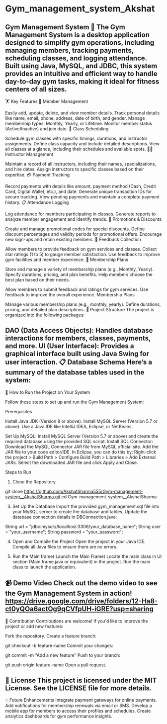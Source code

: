 # Gym_management_system_Akshat
Gym Management System 💪
The Gym Management System is a desktop application designed to simplify gym operations, including managing members, tracking payments, scheduling classes, and logging attendance. Built using Java, MySQL, and JDBC, this system provides an intuitive and efficient way to handle day-to-day gym tasks, making it ideal for fitness centers of all sizes.
-------------------------------------------------------------------------------------------------------------------------------------------------------------------

🏋️ Key Features
👥 Member Management

Easily add, update, delete, and view member details.
Track personal details like name, email, phone, address, date of birth, and gender.
Manage membership types: Monthly, Yearly, or Lifetime.
Monitor member status (Active/Inactive) and join date.
📅 Class Scheduling

Schedule gym classes with specific timings, durations, and instructor assignments.
Define class capacity and include detailed descriptions.
View all classes at a glance, including their schedules and available spots.
👨‍🏫 Instructor Management

Maintain a record of all instructors, including their names, specializations, and hire dates.
Assign instructors to specific classes based on their expertise.
💳 Payment Tracking

Record payments with details like amount, payment method (Cash, Credit Card, Digital Wallet, etc.), and date.
Generate unique transaction IDs for secure tracking.
View pending payments and maintain a complete payment history.
📋 Attendance Logging

Log attendance for members participating in classes.
Generate reports to analyze member engagement and identify trends.
🎁 Promotions & Discounts

Create and manage promotional codes for special discounts.
Define discount percentages and validity periods for promotional offers.
Encourage new sign-ups and retain existing members.
🌟 Feedback Collection

Allow members to provide feedback on gym services and classes.
Collect star ratings (1 to 5) to gauge member satisfaction.
Use feedback to improve gym facilities and member experience.
📜 Membership Plans

Store and manage a variety of membership plans (e.g., Monthly, Yearly).
Specify durations, pricing, and plan benefits.
Help members choose the best plan based on their needs.

Allow members to submit feedback and ratings for gym services.
Use feedback to improve the overall experience.
Membership Plans

Manage various membership plans (e.g., monthly, yearly).
Define durations, pricing, and detailed plan descriptions.
📂 Project Structure
The project is organized into the following packages:

DAO (Data Access Objects): Handles database interactions for members, classes, payments, and more.
UI (User Interface): Provides a graphical interface built using Java Swing for user interaction.
📋 Database Schema
Here’s a summary of the database tables used in the system:
-------------------------------------------------------------------------------------------------------------------------------------------------------------------
🚀 How to Run the Project on Your System

Follow these steps to set up and run the Gym Management System:

Prerequisites

Install Java JDK (Version 8 or above).
Install MySQL Server (Version 5.7 or above).
Use a Java IDE like IntelliJ IDEA, Eclipse, or NetBeans.

Set Up MySQL: Install MySQL Server (Version 5.7 or above) and create the required database using the provided SQL script.
Install SQL Connector:
Download the MySQL Connector JAR file from MySQL official site.
Add the JAR file to your code editor/IDE. In Eclipse, you can do this by:
Right-click the project > Build Path > Configure Build Path > Libraries > Add External JARs.
Select the downloaded JAR file and click Apply and Close.

Steps to Run
1. Clone the Repository

git clone https://github.com/AkshatSharma555/Gym-management-system__AkshatSharma.git
cd Gym-management-system__AkshatSharma

3. Set Up the Database
Import the provided gym_management.sql file into your MySQL server to create the database and tables.
Update the database connection details in DBConnection.java:

String url = "jdbc:mysql://localhost:3306/your_database_name";
String user = "your_username";
String password = "your_password";

4. Open and Compile the Project
Open the project in your Java IDE.
Compile all Java files to ensure there are no errors.

5. Run the Main frame( Launch the Main Frame)
Locate the main class in UI section (Main frame.java or equivalent) in the project.
Run the main class to launch the application.

📹 Demo Video
Check out the demo video to see the Gym Management System in action! 
https://drive.google.com/drive/folders/12-Ha8-ct0yQOa6actOg9qCVfpUH-iGRE?usp=sharing
-------------------------------------------------------------------------------------------------------------------------------------------------------------------

🤝 Contribution
Contributions are welcome! If you'd like to improve the project or add new features:

Fork the repository.
Create a feature branch:

git checkout -b feature-name
Commit your changes:

git commit -m "Add a new feature"
Push to your branch:

git push origin feature-name
Open a pull request.

📜 License
This project is licensed under the MIT License. See the LICENSE file for more details.
-------------------------------------------------------------------------------------------------------------------------------------------------------------------
💡 Future Enhancements
Integrate payment gateways for online payments.
Add notifications for membership renewals via email or SMS.
Develop a mobile app for members to access their profiles and schedules.
Create analytics dashboards for gym performance insights.
